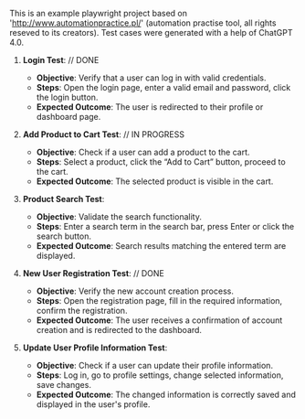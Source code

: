 This is an example playwright project based on 'http://www.automationpractice.pl/' (automation practise tool, all rights reseved to its creators).
Test cases were generated with a help of ChatGPT 4.0.

1. **Login Test**: // DONE
   - **Objective**: Verify that a user can log in with valid credentials.
   - **Steps**: Open the login page, enter a valid email and password, click the login button.
   - **Expected Outcome**: The user is redirected to their profile or dashboard page.

2. **Add Product to Cart Test**: // IN PROGRESS
   - **Objective**: Check if a user can add a product to the cart.
   - **Steps**: Select a product, click the “Add to Cart” button, proceed to the cart.
   - **Expected Outcome**: The selected product is visible in the cart.

3. **Product Search Test**:
   - **Objective**: Validate the search functionality.
   - **Steps**: Enter a search term in the search bar, press Enter or click the search button.
   - **Expected Outcome**: Search results matching the entered term are displayed.

4. **New User Registration Test**: // DONE
   - **Objective**: Verify the new account creation process.
   - **Steps**: Open the registration page, fill in the required information, confirm the registration.
   - **Expected Outcome**: The user receives a confirmation of account creation and is redirected to the dashboard.

5. **Update User Profile Information Test**:
   - **Objective**: Check if a user can update their profile information.
   - **Steps**: Log in, go to profile settings, change selected information, save changes.
   - **Expected Outcome**: The changed information is correctly saved and displayed in the user's profile.
